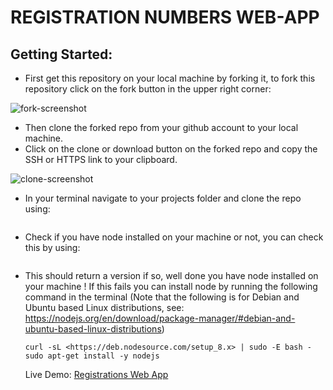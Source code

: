 # REGISTRATION NUMBERS WEB-APP

## Getting Started:

- First get this repository on your local machine by forking it, to fork this repository click on the fork button in the upper right corner:

![fork-screenshot](https://user-images.githubusercontent.com/22448019/29610658-33ca45b4-87fb-11e7-8b94-021e343f691d.png)

- Then clone the forked repo from your github account to your local machine.
- Click on the clone or download button on the forked repo and copy the SSH or HTTPS link to your clipboard.

![clone-screenshot](https://user-images.githubusercontent.com/22448019/29611898-aa79028c-87ff-11e7-8949-8e5aa70f38fa.png)

- In your terminal navigate to your projects folder and clone the repo using:

  ``` git clone (url link)

- Check if you have node installed on your machine or not, you can check this by using:

  ``` node -v

- This should return a version if so, well done you have node installed on your machine ! If this fails you can install node by running the following command in the terminal (Note that the following is for Debian and Ubuntu based Linux distributions, see: <https://nodejs.org/en/download/package-manager/#debian-and-ubuntu-based-linux-distributions>)

  ```
  curl -sL <https://deb.nodesource.com/setup_8.x> | sudo -E bash -
  sudo apt-get install -y nodejs
  ```

  Live Demo: [Registrations Web App](http://registrations-numbers-webapp.herokuapp.com/)
